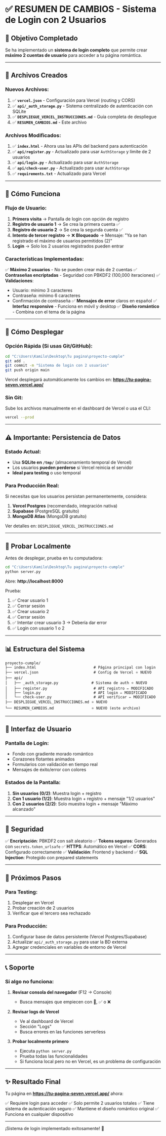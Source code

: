 # ✅ RESUMEN DE CAMBIOS - Sistema de Login con 2 Usuarios

## 🎯 Objetivo Completado
Se ha implementado un **sistema de login completo** que permite crear **máximo 2 cuentas de usuario** para acceder a tu página romántica.

---

## 📝 Archivos Creados

### Nuevos Archivos:
1. ✅ **`vercel.json`** - Configuración para Vercel (routing y CORS)
2. ✅ **`api/_auth_storage.py`** - Sistema centralizado de autenticación con SQLite
3. ✅ **`DESPLIEGUE_VERCEL_INSTRUCCIONES.md`** - Guía completa de despliegue
4. ✅ **`RESUMEN_CAMBIOS.md`** - Este archivo

### Archivos Modificados:
1. ✅ **`index.html`** - Ahora usa las APIs del backend para autenticación
2. ✅ **`api/register.py`** - Actualizado para usar `AuthStorage` y límite de 2 usuarios
3. ✅ **`api/login.py`** - Actualizado para usar `AuthStorage`
4. ✅ **`api/check-user.py`** - Actualizado para usar `AuthStorage`
5. ✅ **`requirements.txt`** - Actualizado para Vercel

---

## 🔧 Cómo Funciona

### Flujo de Usuario:

1. **Primera visita** → Pantalla de login con opción de registro
2. **Registro de usuario 1** → Se crea la primera cuenta ✅
3. **Registro de usuario 2** → Se crea la segunda cuenta ✅
4. **Intento de tercer registro** → ❌ **Bloqueado** → Mensaje: "Ya se han registrado el máximo de usuarios permitidos (2)"
5. **Login** → Solo los 2 usuarios registrados pueden entrar

### Características Implementadas:

✅ **Máximo 2 usuarios** - No se pueden crear más de 2 cuentas
✅ **Contraseñas encriptadas** - Seguridad con PBKDF2 (100,000 iteraciones)
✅ **Validaciones**:
  - Usuario: mínimo 3 caracteres
  - Contraseña: mínimo 6 caracteres
  - Confirmación de contraseña
✅ **Mensajes de error** claros en español
✅ **Interfaz responsive** - Funciona en móvil y desktop
✅ **Diseño romántico** - Combina con el tema de la página

---

## 🚀 Cómo Desplegar

### Opción Rápida (Si usas Git/GitHub):

```bash
cd "C:\Users\Kamilo\Desktop\Tu pagina\proyecto-cumple"
git add .
git commit -m "Sistema de login con 2 usuarios"
git push origin main
```

Vercel desplegará automáticamente los cambios en: **https://tu-pagina-seven.vercel.app/**

### Sin Git:

Sube los archivos manualmente en el dashboard de Vercel o usa el CLI:
```bash
vercel --prod
```

---

## ⚠️ Importante: Persistencia de Datos

### Estado Actual:
- Usa **SQLite en `/tmp/`** (almacenamiento temporal de Vercel)
- Los usuarios **pueden perderse** si Vercel reinicia el servidor
- **Ideal para testing** o uso temporal

### Para Producción Real:
Si necesitas que los usuarios persistan permanentemente, considera:

1. **Vercel Postgres** (recomendado, integración nativa)
2. **Supabase** (PostgreSQL gratuito)
3. **MongoDB Atlas** (MongoDB gratuito)

Ver detalles en: `DESPLIEGUE_VERCEL_INSTRUCCIONES.md`

---

## 🧪 Probar Localmente

Antes de desplegar, prueba en tu computadora:

```bash
cd "C:\Users\Kamilo\Desktop\Tu pagina\proyecto-cumple"
python server.py
```

Abre: **http://localhost:8000**

Prueba:
1. ✅ Crear usuario 1
2. ✅ Cerrar sesión
3. ✅ Crear usuario 2
4. ✅ Cerrar sesión
5. ✅ Intentar crear usuario 3 → Debería dar error
6. ✅ Login con usuario 1 o 2

---

## 📊 Estructura del Sistema

```
proyecto-cumple/
├── index.html                          # Página principal con login
├── vercel.json                         # Config de Vercel ⭐ NUEVO
├── api/
│   ├── _auth_storage.py               # Sistema de auth ⭐ NUEVO
│   ├── register.py                     # API registro ✏️ MODIFICADO
│   ├── login.py                        # API login ✏️ MODIFICADO
│   └── check-user.py                   # API verificar ✏️ MODIFICADO
├── DESPLIEGUE_VERCEL_INSTRUCCIONES.md ⭐ NUEVO
└── RESUMEN_CAMBIOS.md                 ⭐ NUEVO (este archivo)
```

---

## 🎨 Interfaz de Usuario

### Pantalla de Login:
- Fondo con gradiente morado romántico
- Corazones flotantes animados
- Formularios con validación en tiempo real
- Mensajes de éxito/error con colores

### Estados de la Pantalla:
1. **Sin usuarios (0/2)**: Muestra login + registro
2. **Con 1 usuario (1/2)**: Muestra login + registro + mensaje "1/2 usuarios"
3. **Con 2 usuarios (2/2)**: Solo muestra login + mensaje "Máximo alcanzado"

---

## 🔐 Seguridad

✅ **Encriptación**: PBKDF2 con salt aleatorio
✅ **Tokens seguros**: Generados con `secrets.token_urlsafe`
✅ **HTTPS**: Automático en Vercel
✅ **CORS**: Configurado correctamente
✅ **Validación**: Frontend y backend
✅ **SQL Injection**: Protegido con prepared statements

---

## 🎯 Próximos Pasos

### Para Testing:
1. Desplegar en Vercel
2. Probar creación de 2 usuarios
3. Verificar que el tercero sea rechazado

### Para Producción:
1. Configurar base de datos persistente (Vercel Postgres/Supabase)
2. Actualizar `api/_auth_storage.py` para usar la BD externa
3. Agregar credenciales en variables de entorno de Vercel

---

## 📞 Soporte

### Si algo no funciona:

1. **Revisar consola del navegador** (F12 → Console)
   - Busca mensajes que empiecen con 🚀, ✅ o ❌

2. **Revisar logs de Vercel**
   - Ve al dashboard de Vercel
   - Sección "Logs"
   - Busca errores en las funciones serverless

3. **Probar localmente primero**
   - Ejecuta `python server.py`
   - Prueba todas las funcionalidades
   - Si funciona local pero no en Vercel, es un problema de configuración

---

## ✨ Resultado Final

Tu página en **https://tu-pagina-seven.vercel.app/** ahora:

✅ Requiere login para acceder
✅ Solo permite 2 usuarios totales
✅ Tiene sistema de autenticación seguro
✅ Mantiene el diseño romántico original
✅ Funciona en cualquier dispositivo

---

¡Sistema de login implementado exitosamente! 🎉

